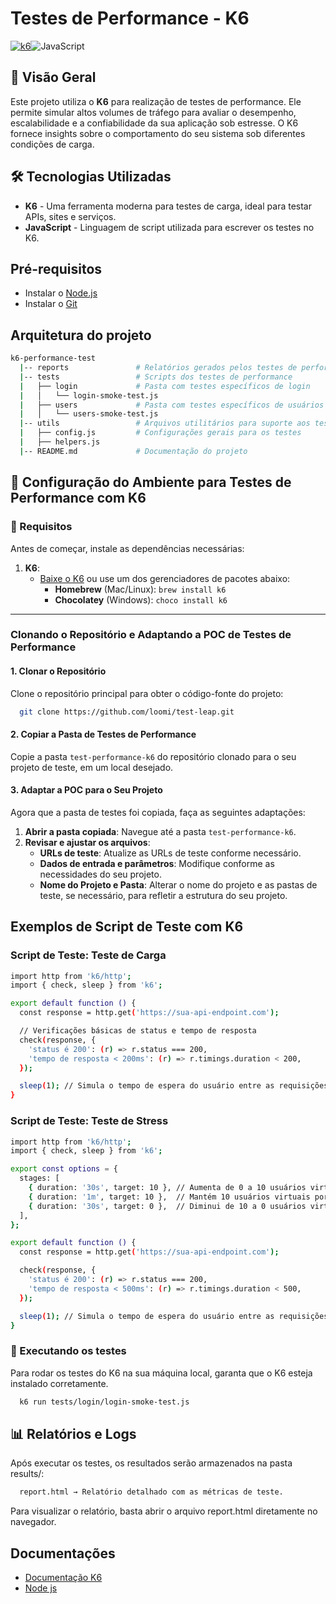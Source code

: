 # Testes de Performance - K6

[![k6](https://img.shields.io/badge/k6-7D64FF.svg?style=for-the-badge&logo=k6&logoColor=white)](https://github.com/grafana/k6)![JavaScript](https://img.shields.io/badge/JavaScript-F7DF1E.svg?style=for-the-badge&logo=JavaScript&logoColor=black)


## 📌 Visão Geral
Este projeto utiliza o **K6** para realização de testes de performance. Ele permite simular altos volumes de tráfego para avaliar o desempenho, escalabilidade e a confiabilidade da sua aplicação sob estresse. O K6 fornece insights sobre o comportamento do seu sistema sob diferentes condições de carga.

## 🛠 Tecnologias Utilizadas
- **K6** - Uma ferramenta moderna para testes de carga, ideal para testar APIs, sites e serviços.
- **JavaScript** - Linguagem de script utilizada para escrever os testes no K6.

## Pré-requisitos
- Instalar o [Node.js](https://nodejs.org/)
- Instalar o [Git](https://git-scm.com/downloads) 

## Arquitetura do projeto
``` bash
k6-performance-test
  |-- reports               # Relatórios gerados pelos testes de performance
  |-- tests                 # Scripts dos testes de performance
  |   ├── login             # Pasta com testes específicos de login
  |   │   └── login-smoke-test.js
  |   ├── users             # Pasta com testes específicos de usuários
  |   │   └── users-smoke-test.js
  |-- utils                 # Arquivos utilitários para suporte aos testes
  |   ├── config.js         # Configurações gerais para os testes
  |   ├── helpers.js
  |-- README.md             # Documentação do projeto
```

## 🚀 Configuração do Ambiente para Testes de Performance com K6

### 📌 Requisitos

Antes de começar, instale as dependências necessárias:

1. **K6**: 
   - [Baixe o K6](https://k6.io/docs/getting-started/) ou use um dos gerenciadores de pacotes abaixo:
     - **Homebrew** (Mac/Linux): `brew install k6`
     - **Chocolatey** (Windows): `choco install k6`

---

### Clonando o Repositório e Adaptando a POC de Testes de Performance

#### 1. Clonar o Repositório

Clone o repositório principal para obter o código-fonte do projeto:

```bash
  git clone https://github.com/loomi/test-leap.git
```

#### 2. Copiar a Pasta de Testes de Performance

Copie a pasta `test-performance-k6` do repositório clonado para o seu projeto de teste, em um local desejado.

#### 3. Adaptar a POC para o Seu Projeto

Agora que a pasta de testes foi copiada, faça as seguintes adaptações:

1. **Abrir a pasta copiada**: Navegue até a pasta `test-performance-k6`.
2. **Revisar e ajustar os arquivos**:
   - **URLs de teste**: Atualize as URLs de teste conforme necessário.
   - **Dados de entrada e parâmetros**: Modifique conforme as necessidades do seu projeto.
   - **Nome do Projeto e Pasta**: Alterar o nome do projeto e as pastas de teste, se necessário, para refletir a estrutura do seu projeto.

## Exemplos de Script de Teste com K6

### Script de Teste: Teste de Carga

```bash
import http from 'k6/http';
import { check, sleep } from 'k6';

export default function () {
  const response = http.get('https://sua-api-endpoint.com');

  // Verificações básicas de status e tempo de resposta
  check(response, {
    'status é 200': (r) => r.status === 200,
    'tempo de resposta < 200ms': (r) => r.timings.duration < 200,
  });

  sleep(1); // Simula o tempo de espera do usuário entre as requisições
}
```

### Script de Teste: Teste de Stress
```bash
import http from 'k6/http';
import { check, sleep } from 'k6';

export const options = {
  stages: [
    { duration: '30s', target: 10 }, // Aumenta de 0 a 10 usuários virtuais em 30 segundos
    { duration: '1m', target: 10 },  // Mantém 10 usuários virtuais por 1 minuto
    { duration: '30s', target: 0 },  // Diminui de 10 a 0 usuários virtuais em 30 segundos
  ],
};

export default function () {
  const response = http.get('https://sua-api-endpoint.com');

  check(response, {
    'status é 200': (r) => r.status === 200,
    'tempo de resposta < 500ms': (r) => r.timings.duration < 500,
  });

  sleep(1); // Simula o tempo de espera do usuário entre as requisições
}
```

### 📌 Executando os testes
Para rodar os testes do K6 na sua máquina local, garanta que o K6 esteja instalado corretamente.
```bash
  k6 run tests/login/login-smoke-test.js
```

## 📊 Relatórios e Logs
Após executar os testes, os resultados serão armazenados na pasta results/:
```bash
  report.html → Relatório detalhado com as métricas de teste.
```
Para visualizar o relatório, basta abrir o arquivo report.html diretamente no navegador.

## Documentações
- [Documentação K6](https://grafana.com/docs/k6/latest/set-up/install-k6/)
- [Node js](https://nodejs.org/pt/download)